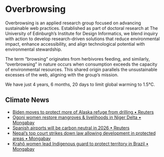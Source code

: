 # Overbrowsing

Overbrowsing is an applied research group focused on advancing sustainable web practices. Established as part of doctoral research at The University of Edinburgh’s Institute for Design Informatics, we blend inquiry with action to develop research-driven solutions that reduce environmental impact, enhance accessibility, and align technological potential with environmental stewardship.

The term “browsing” originates from herbivores feeding, and similarly, “overbrowsing” in nature occurs when consumption exceeds the capacity of environmental resources. This shared origin parallels the unsustainable excesses of the web, aligning with the group’s mission.

<!-- clock-time -->
We have just 4 years, 6 months, 20 days to limit global warming to 1.5°C.
<!-- /clock-time -->

## Climate News
<!-- clock-news -->
- [Biden moves to protect more of Alaska refuge from drilling  • Reuters](https://www.reuters.com/world/us/biden-administration-moves-protect-more-alaska-refuge-drilling-2025-01-16/ )
- [Ogoni women restore mangroves & livelihoods in Niger Delta • Mongabay](https://news.mongabay.com/2025/01/ogoni-women-restore-mangroves-and-livelihoods-in-oil-rich-niger-delta/ )
- [Spanish airports will be carbon neutral in 2026 • Reuters](https://www.reuters.com/business/aerospace-defense/spanish-airports-will-be-carbon-neutral-2026-aena-ceo-says-2025-01-15/ )
- [Nepal’s top court strikes down law allowing development in protected areas • Mongabay](https://news.mongabay.com/2025/01/nepals-top-court-strikes-down-law-allowing-development-in-protected-areas/ )
- [Krahô women lead Indigenous guard to protect territory in Brazil • Mongabay](https://news.mongabay.com/2025/01/kraho-women-lead-surveillance-actions-to-protect-territory-in-brazil/ )
<!-- /clock-news -->
